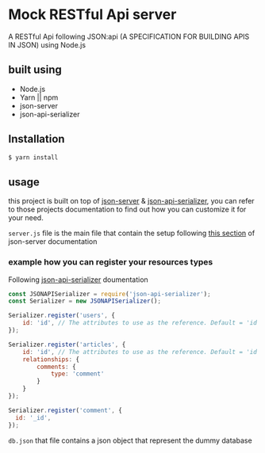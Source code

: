 # Mock RESTful Api server
A RESTful Api following JSON:api (A SPECIFICATION FOR BUILDING APIS IN JSON) using Node.js

## built using
- Node.js
- Yarn || npm
- json-server
- json-api-serializer

## Installation
```bash
$ yarn install
```

## usage
this project is built on top of [json-server](https://github.com/typicode/json-server) & [json-api-serializer](https://github.com/danivek/json-api-serializer), you can refer to those projects documentation to find out how you can customize it for your need.

`server.js` file is the main file that contain the setup following [this section](https://github.com/typicode/json-server#module) of json-server documentation

### example how you can register your resources types
Following [json-api-serializer](https://github.com/danivek/json-api-serializer) doumentation

```javascript
const JSONAPISerializer = require('json-api-serializer');
const Serializer = new JSONAPISerializer();

Serializer.register('users', {
    id: 'id', // The attributes to use as the reference. Default = 'id'.
});

Serializer.register('articles', {
    id: 'id', // The attributes to use as the reference. Default = 'id'.
    relationships: {
        comments: {
            type: 'comment'
        }
    }
});

Serializer.register('comment', {
  id: '_id',
});
```

`db.json` that file contains a json object that represent the dummy database
